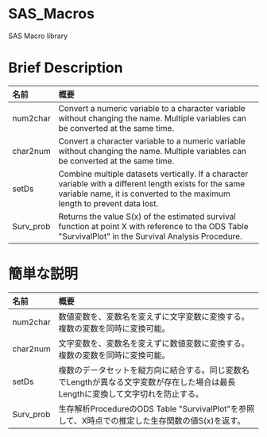 # SAS_Macros
SAS Macro library


# Brief Description

|名前|概要|
|:---|:---|
|num2char|Convert a numeric variable to a character variable without changing the name. Multiple variables can be converted at the same time.|
|char2num|Convert a character variable to a numeric variable without changing the name. Multiple variables can be converted at the same time.|
|setDs|Combine multiple datasets vertically. If a character variable with a different length exists for the same variable name, it is converted to the maximum length to prevent data lost.|
|Surv_prob|Returns the value S(x) of the estimated survival function at point X with reference to the ODS Table "SurvivalPlot" in the Survival Analysis Procedure.|


# 簡単な説明

|名前|概要|
|:---|:---|
|num2char|数値変数を、変数名を変えずに文字変数に変換する。複数の変数を同時に変換可能。|
|char2num|文字変数を、変数名を変えずに数値変数に変換する。複数の変数を同時に変換可能。|
|setDs|複数のデータセットを縦方向に結合する。同じ変数名でLengthが異なる文字変数が存在した場合は最長Lengthに変換して文字切れを防止する。|
|Surv_prob|生存解析ProcedureのODS Table "SurvivalPlot"を参照して、X時点での推定した生存関数の値S(x)を返す。|
